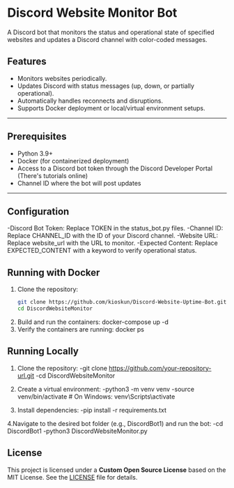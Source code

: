 # Discord Website Monitor Bot

A Discord bot that monitors the status and operational state of specified websites and updates a Discord channel with color-coded messages.

## Features
- Monitors websites periodically.
- Updates Discord with status messages (up, down, or partially operational).
- Automatically handles reconnects and disruptions.
- Supports Docker deployment or local/virtual environment setups.

---

## Prerequisites

- Python 3.9+
- Docker (for containerized deployment)
- Access to a Discord bot token through the Discord Developer Portal (There's tutorials online)
- Channel ID where the bot will post updates

---

## Configuration
   -Discord Bot Token: Replace TOKEN in the status_bot.py files.
   -Channel ID: Replace CHANNEL_ID with the ID of your Discord channel.
   -Website URL: Replace website_url with the URL to monitor.
   -Expected Content: Replace EXPECTED_CONTENT with a keyword to verify operational status.

## Running with Docker

1. Clone the repository:
   ```bash
   git clone https://github.com/kioskun/Discord-Website-Uptime-Bot.git
   cd DiscordWebsiteMonitor
2. Build and run the containers:
   docker-compose up -d
3. Verify the containers are running:
   docker ps

## Running Locally

1. Clone the repository:
   -git clone https://github.com/your-repository-url.git
   -cd DiscordWebsiteMonitor
   
2. Create a virtual environment:
   -python3 -m venv venv
   -source venv/bin/activate  # On Windows: venv\Scripts\activate
  
3. Install dependencies:
   -pip install -r requirements.txt

4.Navigate to the desired bot folder (e.g., DiscordBot1) and run the bot:
   -cd DiscordBot1
   -python3 DiscordWebsiteMonitor.py


## License
This project is licensed under a **Custom Open Source License** based on the MIT License. See the [LICENSE](./LICENSE) file for details.
